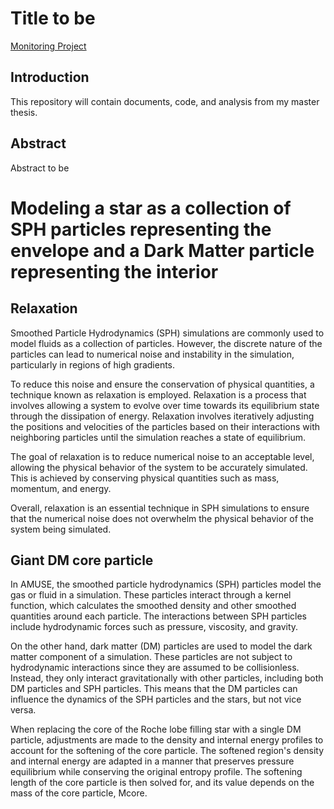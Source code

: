 # Title to be

[Monitoring Project](https://docs.google.com/spreadsheets/d/1cWGcrytDQaClFpIWc6oRl2DwaFXRPTdyPRCGte0bnr8/edit?usp=sharing)

## Introduction

This repository will contain documents, code, and analysis from my master thesis.


## Abstract

Abstract to be

# Modeling a star as a collection of SPH particles representing the envelope and a Dark Matter particle representing the interior

## Relaxation

Smoothed Particle Hydrodynamics (SPH) simulations are commonly used to model fluids as a collection of particles. However, the discrete nature of the particles can lead to numerical noise and instability in the simulation, particularly in regions of high gradients.

To reduce this noise and ensure the conservation of physical quantities, a technique known as relaxation is employed. Relaxation is a process that involves allowing a system to evolve over time towards its equilibrium state through the dissipation of energy. Relaxation involves iteratively adjusting the positions and velocities of the particles based on their interactions with neighboring particles until the simulation reaches a state of equilibrium.

The goal of relaxation is to reduce numerical noise to an acceptable level, allowing the physical behavior of the system to be accurately simulated. This is achieved by conserving physical quantities such as mass, momentum, and energy.

Overall, relaxation is an essential technique in SPH simulations to ensure that the numerical noise does not overwhelm the physical behavior of the system being simulated.

## Giant DM core particle

In AMUSE, the smoothed particle hydrodynamics (SPH) particles model the gas or fluid in a simulation. These particles interact through a kernel function, which calculates the smoothed density and other smoothed quantities around each particle. The interactions between SPH particles include hydrodynamic forces such as pressure, viscosity, and gravity. 

On the other hand, dark matter (DM) particles are used to model the dark matter component of a simulation. These particles are not subject to hydrodynamic interactions since they are assumed to be collisionless. Instead, they only interact gravitationally with other particles, including both DM particles and SPH particles. This means that the DM particles can influence the dynamics of the SPH particles and the stars, but not vice versa. 

When replacing the core of the Roche lobe filling star with a single DM particle, adjustments are made to the density and internal energy profiles to account for the softening of the core particle. The softened region's density and internal energy are adapted in a manner that preserves pressure equilibrium while conserving the original entropy profile. The softening length of the core particle is then solved for, and its value depends on the mass of the core particle, Mcore.
